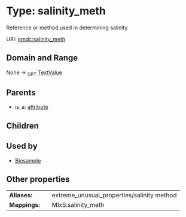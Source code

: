
# Type: salinity_meth


Reference or method used in determining salinity

URI: [nmdc:salinity_meth](https://microbiomedata/meta/salinity_meth)


## Domain and Range

None ->  <sub>OPT</sub> [TextValue](TextValue.md)

## Parents

 *  is_a: [attribute](attribute.md)

## Children


## Used by

 * [Biosample](Biosample.md)

## Other properties

|  |  |  |
| --- | --- | --- |
| **Aliases:** | | extreme_unusual_properties/salinity method |
| **Mappings:** | | MIxS:salinity_meth |

